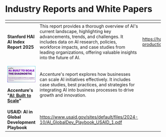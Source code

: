 # Industry Reports and White Papers



<table data-view="cards"><thead><tr><th></th><th></th><th></th></tr></thead><tbody><tr><td><p></p><p><strong>Stanford HAI AI Index Report 2025</strong></p></td><td>This report provides a thorough overview of AI's current landscape, highlighting key advancements, trends, and challenges. It includes data on AI research, policies, workforce impacts, and case studies from leading organizations, offering valuable insights into the future of AI.</td><td><a href="https://hai-production.s3.amazonaws.com/files/hai_ai_index_report_2025.pdf">https://hai-production.s3.amazonaws.com/files/hai_ai_index_report_2025.pdf</a></td></tr><tr><td><p><img src="../../../.gitbook/assets/acc tiny.webp" alt=""></p><p></p><p><strong>Accenture's "</strong><a href="https://aibtsdiagnostic.accenture.com/"><strong>AI: Built to Scale</strong></a><strong>"</strong></p></td><td>Accenture's report explores how businesses can scale AI initiatives effectively. It includes case studies, best practices, and strategies for integrating AI into business processes to drive growth and innovation.</td><td></td></tr><tr><td><strong>USAID: AI in Global Development Playbook</strong></td><td><a href="https://www.usaid.gov/sites/default/files/2024-10/AI_GlobalDev_Playbook_USAID_1.pdf">https://www.usaid.gov/sites/default/files/2024-10/AI_GlobalDev_Playbook_USAID_1.pdf</a></td><td></td></tr></tbody></table>





